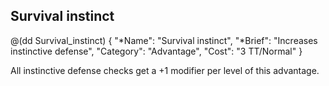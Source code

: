 ## Survival instinct

@(dd Survival_instinct)
{ 
  "*Name": "Survival instinct",
  "*Brief": "Increases instinctive defense",
  "Category": "Advantage",
  "Cost": "3 TT/Normal"
}

All instinctive defense checks get a +1 modifier per level of this advantage.

